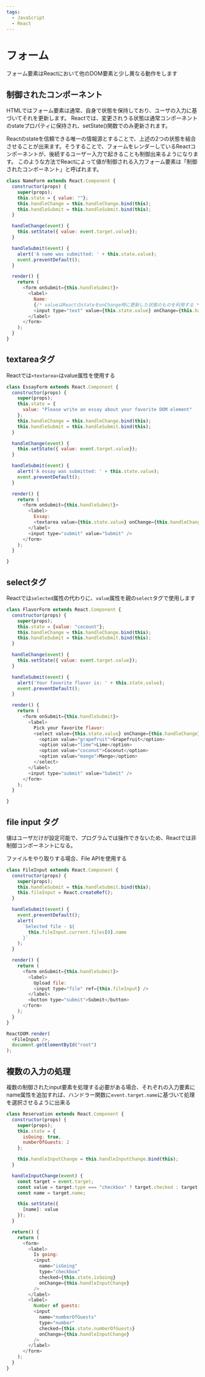 ```yaml
---
tags:
  - JavaScript
  - React
---
```


# フォーム

フォーム要素はReactにおいて他のDOM要素と少し異なる動作をします

## 制御されたコンポーネント

HTMLではフォーム要素は通常、自身で状態を保持しており、ユーザの入力に基づいてそれを更新します。
Reactでは、変更されうる状態は通常コンポーネントのstateプロパティに保持され、setState()関数でのみ更新されます。

Reactのstateを信頼できる唯一の情報源とすることで、上述の2つの状態を結合させることが出来ます。そうすることで、フォームをレンダーしているReactコンポーネントが、後続するユーザー入力で起きることも制御出来るようになります。
このような方法でReactによって値が制御される入力フォーム要素は「制御されたコンポーネント」と呼ばれます。

```javascript
class NameForm extends React.Component {
  constructor(props) {
    super(props);
    this.state = { value: ""};
    this.handleChange = this.handleChange.bind(this);
    this.handleSubmit = this.handleSubmit.bind(this);
  }

  handleChange(event) {
    this.setState({ value: event.target.value});
  }

  handleSubmit(event) {
    alert('A name was submitted: ' + this.state.value);
    event.preventDefault();
  }

  render() {
    return (
      <form onSubmit={this.handleSubmit}>
        <label>
          Name:
          {/* valueはReactのstateをonChange時に更新した状態のものを利用する */}
          <input type="text" value={this.state.value} onChange={this.handleChange} />
        </label>
      </form>
    );
  }
}
```

## textareaタグ

Reactでは`<textarea>`はvalue属性を使用する

```javascript
class EssayForm extends React.Component {
  constructor(props) {
    super(props);
    this.state = {
      value: "Please write an essay about your favorite DOM element"
    };
    this.handleChange = this.handleChange.bind(this);
    this.handleSubmit = this.handleSubmit.bind(this);
  }

  handleChange(event) {
    this.setState({ value: event.target.value});
  }

  handleSubmit(event) {
    alert('A essay was submitted: ' + this.state.value);
    event.preventDefault();
  }

  render() {
    return (
      <form onSubmit={this.handleSubmit}>
        <label>
          Essay:
          <textarea value={this.state.value} onChange={this.handleChange} />
        </label>
        <input type="submit" value="Submit" />
      </form>
    );
  }

}
```

## selectタグ

Reactでは`selected`属性の代わりに、`value`属性を親の`select`タグで使用します

```javascript
class FlavorForm extends React.Component {
  constructor(props) {
    super(props);
    this.state = {value: "cocount"};
    this.handleChange = this.handleChange.bind(this);
    this.handleSubmit = this.handleSubmit.bind(this);
  }

  handleChange(event) {
    this.setState({ value: event.target.value});
  }

  handleSubmit(event) {
    alert('Your favorite flavor is: ' + this.state.value);
    event.preventDefault();
  }

  render() {
    return (
      <form onSubmit={this.handleSubmit}>
        <label>
          Pick your favorite flavor:
          <select value={this.state.value} onChange={this.handleChange}>
            <option value="grapefruit">Grapefruit</option>
            <option value="lime">Lime</option>
            <option value="coconut">Coconut</option>
            <option value="mango">Mango</option>
          </select>
        </label>
        <input type="submit" value="Submit" />
      </form>
    );
  }

}
```

## file input タグ

値はユーザだけが設定可能で、プログラムでは操作できないため、Reactでは非制御コンポーネントになる。

ファイルをやり取りする場合、File APIを使用する

```javascript
class FileInput extends React.Component {
  constructor(props) {
    super(props);
    this.handleSubmit = this.handleSubmit.bind(this);
    this.fileInput = React.createRef();
  }

  handleSubmit(event) {
    event.preventDefault();
    alert(
      `Selected file - ${
        this.fileInput.current.files[0].name
      }`
    );
  }

  render() {
    return (
      <form onSubmit={this.handleSubmit}>
        <label>
          Upload file:
          <input type="file" ref={this.fileInput} />
        </label>
        <button type="submit">Submit</button>
      </form>
    );
  }
}

ReactDOM.render(
  <FileInput />,
  document.getElementById("root")
);
```

## 複数の入力の処理

複数の制御されたinput要素を処理する必要がある場合、それぞれの入力要素にname属性を追加すれば、ハンドラー関数に`event.target.name`に基づいて処理を選択させるように出来る

```javascript
class Reservation extends React.Component {
  constructor(props) {
    super(props);
    this.state = {
      isGoing: true,
      numberOfGuests: 2
    };

    this.handleInputChange = this.handleInputChange.bind(this);
  }

  handleInputChange(event) {
    const target = event.target;
    const value = target.type === "checkbox" ? target.checked : target.value;
    const name = target.name;

    this.setState({
      [name]: value
    });
  }

  return() {
    return (
      <form>
        <label>
          Is going:
          <input
            name="isGoing"
            type="checkbox"
            checked={this.state.isGoing}
            onChange={this.handleInputChange}
          />
        </label>
        <label>
          Number of guests:
          <input
            name="numberOfGuests"
            type="number"
            checked={this.state.numberOfGuests}
            onChange={this.handleInputChange}
          />
        </label>
      </form>
    );
  }
}
```
